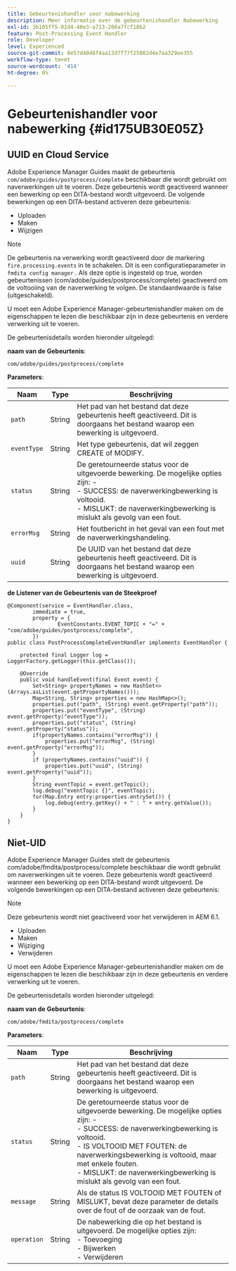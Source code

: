 ```yaml
---
title: Gebeurtenishandler voor nabewerking
description: Meer informatie over de gebeurtenishandler Nabewerking
exl-id: 3b105ff5-02d4-40e3-a713-206a7fcf18b2
feature: Post-Processing Event Handler
role: Developer
level: Experienced
source-git-commit: 8e57d4048f4aa13d7f77f25082d4e7aa329ee355
workflow-type: tm+mt
source-wordcount: '414'
ht-degree: 0%

---
```


# Gebeurtenishandler voor nabewerking {#id175UB30E05Z}

## UUID en Cloud Service

Adobe Experience Manager Guides maakt de gebeurtenis `com/adobe/guides/postprocess/complete` beschikbaar die wordt gebruikt om naverwerkingen uit te voeren. Deze gebeurtenis wordt geactiveerd wanneer een bewerking op een DITA-bestand wordt uitgevoerd. De volgende bewerkingen op een DITA-bestand activeren deze gebeurtenis:

- Uploaden
- Maken
- Wijzigen

>[!NOTE]
>
> De gebeurtenis na verwerking wordt geactiveerd door de markering `fire.processing.events` in te schakelen. Dit is een configuratieparameter in `fmdita config manager` . Als deze optie is ingesteld op true, worden gebeurtenissen (com/adobe/guides/postprocess/complete) geactiveerd om de voltooiing van de naverwerking te volgen. De standaardwaarde is false (uitgeschakeld).

U moet een Adobe Experience Manager-gebeurtenishandler maken om de eigenschappen te lezen die beschikbaar zijn in deze gebeurtenis en verdere verwerking uit te voeren.

De gebeurtenisdetails worden hieronder uitgelegd:

**naam van de Gebeurtenis**:

```
com/adobe/guides/postprocess/complete 
```

**Parameters**:

| Naam | Type | Beschrijving |
|----|----|-----------|
| `path` | String | Het pad van het bestand dat deze gebeurtenis heeft geactiveerd. Dit is doorgaans het bestand waarop een bewerking is uitgevoerd. |
| `eventType` | String | Het type gebeurtenis, dat wil zeggen CREATE of MODIFY. |
| `status` | String | De geretourneerde status voor de uitgevoerde bewerking. De mogelijke opties zijn: - <br> - SUCCESS: de naverwerkingbewerking is voltooid. <br> - MISLUKT: de naverwerkingbewerking is mislukt als gevolg van een fout. |
| `errorMsg` | String | Het foutbericht in het geval van een fout met de naverwerkingshandeling. |
| `uuid` | String | De UUID van het bestand dat deze gebeurtenis heeft geactiveerd. Dit is doorgaans het bestand waarop een bewerking is uitgevoerd. |

**de Listener van de Gebeurtenis van de Steekproef**


```
@Component(service = EventHandler.class,
        immediate = true,
        property = {
                EventConstants.EVENT_TOPIC + "=" + "com/adobe/guides/postprocess/complete",
        })
public class PostProcessCompleteEventHandler implements EventHandler {

    protected final Logger log = LoggerFactory.getLogger(this.getClass());

    @Override
    public void handleEvent(final Event event) {
        Set<String> propertyNames = new HashSet<>(Arrays.asList(event.getPropertyNames()));
        Map<String, String> properties = new HashMap<>();
        properties.put("path", (String) event.getProperty("path"));
        properties.put("eventType", (String) event.getProperty("eventType"));
        properties.put("status", (String) event.getProperty("status"));
        if(propertyNames.contains("errorMsg")) {
            properties.put("errorMsg", (String) event.getProperty("errorMsg"));
        }
        if (propertyNames.contains("uuid")) {
            properties.put("uuid", (String) event.getProperty("uuid"));
        }
        String eventTopic = event.getTopic();
        log.debug("eventTopic {}", eventTopic);
        for(Map.Entry entry:properties.entrySet()) {
            log.debug(entry.getKey() + " : " + entry.getValue());
        }
    }
}
```

## Niet-UID


Adobe Experience Manager Guides stelt de gebeurtenis com/adobe/fmdita/postprocess/complete beschikbaar die wordt gebruikt om naverwerkingen uit te voeren. Deze gebeurtenis wordt geactiveerd wanneer een bewerking op een DITA-bestand wordt uitgevoerd. De volgende bewerkingen op een DITA-bestand activeren deze gebeurtenis:

>[!NOTE]
>
> Deze gebeurtenis wordt niet geactiveerd voor het verwijderen in AEM 6.1.

- Uploaden
- Maken
- Wijziging
- Verwijderen

U moet een Adobe Experience Manager-gebeurtenishandler maken om de eigenschappen te lezen die beschikbaar zijn in deze gebeurtenis en verdere verwerking uit te voeren.

De gebeurtenisdetails worden hieronder uitgelegd:

**naam van de Gebeurtenis**:

```
com/adobe/fmdita/postprocess/complete 
```

**Parameters**:

| Naam | Type | Beschrijving |
|----|----|-----------|
| `path` | String | Het pad van het bestand dat deze gebeurtenis heeft geactiveerd. Dit is doorgaans het bestand waarop een bewerking is uitgevoerd. |
| `status` | String | De geretourneerde status voor de uitgevoerde bewerking. De mogelijke opties zijn: - <br> - SUCCESS: de naverwerkingbewerking is voltooid. <br> - IS VOLTOOID MET FOUTEN: de naverwerkingsbewerking is voltooid, maar met enkele fouten. <br> - MISLUKT: de naverwerkingbewerking is mislukt als gevolg van een fout. |
| `message` | String | Als de status IS VOLTOOID MET FOUTEN of MISLUKT, bevat deze parameter de details over de fout of de oorzaak van de fout. |
| `operation` | String | De nabewerking die op het bestand is uitgevoerd. De mogelijke opties zijn:<br> - Toevoeging <br> - Bijwerken <br> - Verwijderen |
